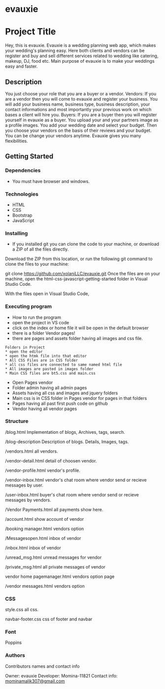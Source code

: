 # evauxie
# Project Title

Hey, this is evauxie.
Evauxie is a wedding planning web app, which makes your wedding's planning easy. Here both clients and vendors can be register and buy and sell different services related to wedding like catering, makeup, DJ, food etc.
Main purpose of evauxie is to make your weddings easy and faster.

## Description

You just choose your role that you are a buyer or a vendor. 
Vendors:
If you are a vendor then you will come to evauxie and register your business. You will add your business name, business type, business description, your contact informations and most importantly your previous work on which bases a client will hire you.
Buyers:
If you are a buyer then you will register yourself in evauxie as a buyer. You upload your and your partners image as a profile images. You add your wedding date and select your budget. Then you choose your vendors on the basis of their reviews and your budget.
You can be change your vendors anytime. Evauxie gives you many flexibilities.

## Getting Started

### Dependencies

* You must have browser and windows.

### Technologies

* HTML
* CSS
* Bootstrap
* JavaScript

### Installing

* If you installed git you can clone the code to your machine, or download a ZIP of all the files directly.

Download the ZIP from this location, or run the following git command to clone the files to your machine:

git clone https://github.com/xolaniLLC/evauxie.git
Once the files are on your machine, open the html-css-javascript-getting-started folder in Visual Studio Code.

With the files open in Visual Studio Code,

### Executing program

* How to run the program
* open the project in VS code
* click on the index or home file it will be open in the default browser
* there is a folder Vendor pages! 
* there are pages and assets folder having all images and css file.
```
Folders in Project
* open the editor
* open the htmk file into that editor
* All CSS Files are in CSS folder
* all css files are connected to same named html file
* All images are pasted in images folder
* Main CSS files are bt5.css and main.css
```

* Open Pages vendor 
* Folder admin having all admin pages
* Assets having all css and images and jquery folders
* Main css is in CSS folder in Pages vendor for pages in that folders
* Pages having all past first push code on github
* Vendor having all vendor pages


### Structure


/blog.html Implementation of blogs, Archives, tags, search.

/blog-description Description of blogs. Details, Images, tags.

/vendors.html all vendors. 

/vendor-detail.html detail of choosen vendor.

/vendor-profile.html vendor's profile.

/vendor-inbox.html vendor's chat room where vendor send or recieve messages by user.

/user-inbox.html   buyer's chat room where vendor send or recieve messages by vendors.

/Vendor Payments.html all payments show here.

/account.html show account of vendor

/booking manager.html vendors option

/Messagesopen.html inbox of vendor

/inbox.html inbox of vendor

/unread_msg.html unread messages for vendor

/private_msg.html all private messages of vendor

vendor home pagemanager.html vendors option page

/vendor messages.html vendors option
### CSS

style.css all css.

navbar-footer.css css of footer and navbar

### Font
Poppins


### Authors

Contributors names and contact info

Owner: evauxie
Developer: Momina-11821
Contact info: mominamalik307@gmail.com

